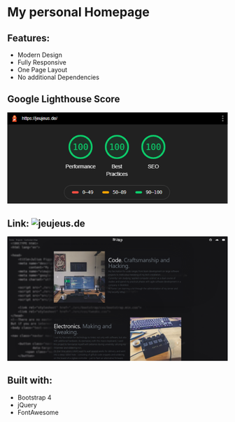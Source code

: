 # My personal Homepage

## Features:
- Modern Design
- Fully Responsive
- One Page Layout
- No additional Dependencies

## Google Lighthouse Score
<p align="center">
  <img src="https://raw.githubusercontent.com/JeuJeus/homepage/master/img/score.png">
</p>

## Link: ![jeujeus.de](https://jeujeus.de)
![image](https://raw.githubusercontent.com/JeuJeus/homepage/master/img/website.png)

## Built with:
- Bootstrap 4
- jQuery
- FontAwesome
